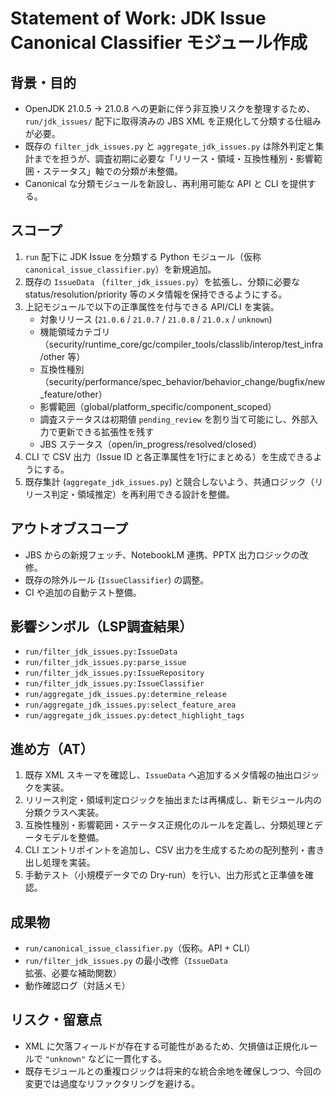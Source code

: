 # Statement of Work: JDK Issue Canonical Classifier モジュール作成

## 背景・目的
- OpenJDK 21.0.5 → 21.0.8 への更新に伴う非互換リスクを整理するため、`run/jdk_issues/` 配下に取得済みの JBS XML を正規化して分類する仕組みが必要。
- 既存の `filter_jdk_issues.py` と `aggregate_jdk_issues.py` は除外判定と集計までを担うが、調査初期に必要な「リリース・領域・互換性種別・影響範囲・ステータス」軸での分類が未整備。
- Canonical な分類モジュールを新設し、再利用可能な API と CLI を提供する。

## スコープ
1. `run` 配下に JDK Issue を分類する Python モジュール（仮称 `canonical_issue_classifier.py`）を新規追加。
2. 既存の `IssueData` （`filter_jdk_issues.py`）を拡張し、分類に必要な status/resolution/priority 等のメタ情報を保持できるようにする。
3. 上記モジュールで以下の正準属性を付与できる API/CLI を実装。
   - 対象リリース (`21.0.6` / `21.0.7` / `21.0.8` / `21.0.x` / `unknown`)
   - 機能領域カテゴリ（security/runtime_core/gc/compiler_tools/classlib/interop/test_infra/other 等）
   - 互換性種別（security/performance/spec_behavior/behavior_change/bugfix/new_feature/other）
   - 影響範囲（global/platform_specific/component_scoped）
   - 調査ステータスは初期値 `pending_review` を割り当て可能にし、外部入力で更新できる拡張性を残す
   - JBS ステータス（open/in_progress/resolved/closed）
4. CLI で CSV 出力（Issue ID と各正準属性を1行にまとめる）を生成できるようにする。
5. 既存集計 (`aggregate_jdk_issues.py`) と競合しないよう、共通ロジック（リリース判定・領域推定）を再利用できる設計を整備。

## アウトオブスコープ
- JBS からの新規フェッチ、NotebookLM 連携、PPTX 出力ロジックの改修。
- 既存の除外ルール (`IssueClassifier`) の調整。
- CI や追加の自動テスト整備。

## 影響シンボル（LSP調査結果）
- `run/filter_jdk_issues.py:IssueData`
- `run/filter_jdk_issues.py:parse_issue`
- `run/filter_jdk_issues.py:IssueRepository`
- `run/filter_jdk_issues.py:IssueClassifier`
- `run/aggregate_jdk_issues.py:determine_release`
- `run/aggregate_jdk_issues.py:select_feature_area`
- `run/aggregate_jdk_issues.py:detect_highlight_tags`

## 進め方（AT）
1. 既存 XML スキーマを確認し、`IssueData` へ追加するメタ情報の抽出ロジックを実装。
2. リリース判定・領域判定ロジックを抽出または再構成し、新モジュール内の分類クラスへ実装。
3. 互換性種別・影響範囲・ステータス正規化のルールを定義し、分類処理とデータモデルを整備。
4. CLI エントリポイントを追加し、CSV 出力を生成するための配列整列・書き出し処理を実装。
5. 手動テスト（小規模データでの Dry-run）を行い、出力形式と正準値を確認。

## 成果物
- `run/canonical_issue_classifier.py`（仮称。API + CLI）
- `run/filter_jdk_issues.py` の最小改修（`IssueData` 拡張、必要な補助関数）
- 動作確認ログ（対話メモ）

## リスク・留意点
- XML に欠落フィールドが存在する可能性があるため、欠損値は正規化ルールで `"unknown"` などに一貫化する。
- 既存モジュールとの重複ロジックは将来的な統合余地を確保しつつ、今回の変更では過度なリファクタリングを避ける。

